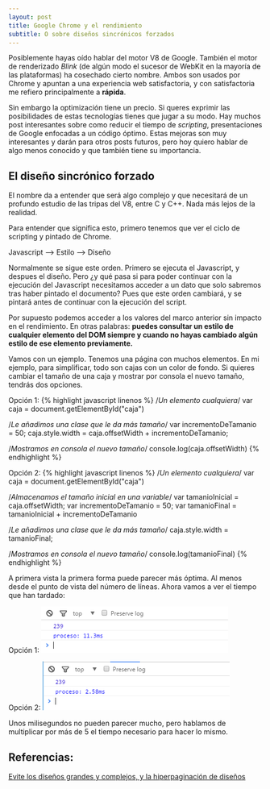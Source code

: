 ```yaml
---
layout: post
title: Google Chrome y el rendimiento
subtitle: O sobre diseños sincrónicos forzados
---
```


Posiblemente hayas oído hablar del motor V8 de Google. También el motor de renderizado *Blink* (de algún modo el sucesor de WebKit en la mayoría de las plataformas) ha cosechado cierto nombre. Ambos son usados por Chrome y apuntan a una experiencia web satisfactoria, y con satisfactoria me refiero principalmente a **rápida**.

Sin embargo la optimización tiene un precio. Si queres exprimir las posibilidades de estas tecnologías tienes que jugar a su modo. Hay muchos post interesantes sobre como reducir el tiempo de *scripting*, presentaciones de Google enfocadas a un código óptimo. Estas mejoras son muy interesantes y darán para otros posts futuros, pero hoy quiero hablar de algo menos conocido y que también tiene su importancia.

## El diseño sincrónico forzado
El nombre da a entender que será algo complejo y que necesitará de un profundo estudio de las tripas del V8, entre C y C++. Nada más lejos de la realidad.

Para entender que significa esto, primero tenemos que ver el ciclo de scripting y pintado de Chrome.

Javascript --> Estilo --> Diseño

Normalmente se sigue este orden. Primero se ejecuta el Javascript, y despues el diseño. Pero ¿y qué pasa si para poder continuar con la ejecución del Javascript necesitamos acceder a un dato que solo sabremos tras haber pintado el documento? Pues que este orden cambiará, y se pintará antes de continuar con la ejecución del script.

Por supuesto podemos acceder a los valores del marco anterior sin impacto en el rendimiento. En otras palabras: **puedes consultar un estilo de cualquier elemento del DOM siempre y cuando no hayas cambiado algún estilo de ese elemento previamente.**

Vamos con un ejemplo. Tenemos una página con muchos elementos. En mi ejemplo, para simplificar, todo son cajas con un color de fondo. Si quieres cambiar el tamaño de una caja y mostrar por consola el nuevo tamaño, tendrás dos opciones.

Opción 1:
{% highlight javascript linenos %}
/*Un elemento cualquiera*/
var caja = document.getElementById("caja")

/*Le añadimos una clase que le da más tamaño*/
var incrementoDeTamanio = 50;
caja.style.width = caja.offsetWidth + incrementoDeTamanio;

/*Mostramos en consola el nuevo tamaño*/
console.log(caja.offsetWidth)
{% endhighlight %}

Opción 2:
{% highlight javascript linenos %}
/*Un elemento cualquiera*/
var caja = document.getElementById("caja")

/*Almacenamos el tamaño inicial en una variable*/
var tamanioInicial = caja.offsetWidth;
var incrementoDeTamanio = 50;
var tamanioFinal = tamanioInicial + incrementoDeTamanio

/*Le añadimos una clase que le da más tamaño*/
caja.style.width = tamanioFinal;

/*Mostramos en consola el nuevo tamaño*/
console.log(tamanioFinal)
{% endhighlight %}

A primera vista la primera forma puede parecer más óptima. Al menos desde el punto de vista del número de líneas. Ahora vamos a ver el tiempo que han tardado:

Opción 1:
![Rendimiento sincrónico forzado](../img/capturaRendimientoSincronicoForzado.PNG)

Opción 2:
![Rendimiento no sincrónico](../img/capturaRendimientoNoSincronico.PNG)

Unos milisegundos no pueden parecer mucho, pero hablamos de multiplicar por más de 5 el tiempo necesario para hacer lo mismo.


## Referencias:
[Evite los diseños grandes y complejos, y la hiperpaginación de diseños](https://developers.google.com/web/fundamentals/performance/rendering/avoid-large-complex-layouts-and-layout-thrashing?hl=es-419)
